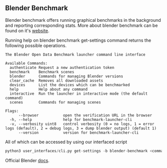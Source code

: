 ## Blender Benchmark

Blender benchmark offers running graphical benchmarks in the background and reporting corresponding stats. More about blender benchmark can be found on it's [website](https://www.blender.org/news/introducing-blender-benchmark/). 

Running help on blender benchmark get-settings command returns the following possible operations.

```
The Blender Open Data Benchmark launcher command line interface

Available Commands:
  authenticate Request a new authentication token
  benchmark    Benchmark scenes
  blender      Commands for managing Blender versions
  clear_cache  Removes all downloaded assets
  devices      List the devices which can be benchmarked
  help         Help about any command
  interactive  Run the launcher in interactive mode (the default command)
  scenes       Commands for managing scenes

Flags:
      --browser           open the verification URL in the browser
  -h, --help              help for benchmark-launcher-cli
  -v, --verbosity uint8   control verbosity (0 = no logs, 1 = error logs (default), 2 = debug logs, 3 = dump blender output) (default 1)
      --version           version for benchmark-launcher-cli
```

All of which can be accessed by using our interfaced script
```python
python3 user_interfaces/cli.py get-settings -b blender-benchmark <command>
```  

Official Blender [docs](bin/README.txt).
